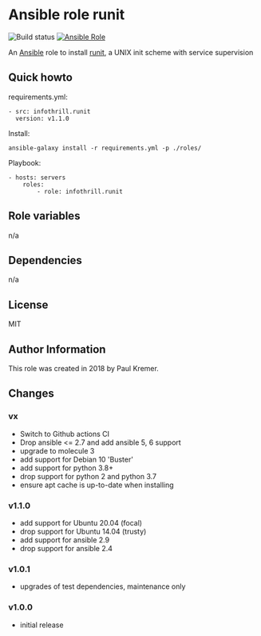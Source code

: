 # Ansible role runit

![Build status](https://github.com/infothrill/ansible-role-runit/actions/workflows/tests.yml/badge.svg)
[![Ansible Role](https://img.shields.io/ansible/role/27484.svg)](https://galaxy.ansible.com/infothrill/runit/)


An [Ansible](http://www.ansible.com) role to install
[runit](http://smarden.org/runit/), a UNIX init scheme with service supervision

## Quick howto

requirements.yml:

	- src: infothrill.runit
	  version: v1.1.0

Install:

	ansible-galaxy install -r requirements.yml -p ./roles/

Playbook:

    - hosts: servers
        roles:
		    - role: infothrill.runit

## Role variables

n/a

## Dependencies

n/a

## License

MIT

## Author Information

This role was created in 2018 by Paul Kremer.


## Changes

### vx

* Switch to Github actions CI
* Drop ansible <= 2.7 and add ansible 5, 6 support
* upgrade to molecule 3
* add support for Debian 10 'Buster'
* add support for python 3.8+
* drop support for python 2 and python 3.7
* ensure apt cache is up-to-date when installing

### v1.1.0

* add support for Ubuntu 20.04 (focal)
* drop support for Ubuntu 14.04 (trusty)
* add support for ansible 2.9
* drop support for ansible 2.4

### v1.0.1

* upgrades of test dependencies, maintenance only

### v1.0.0

* initial release

